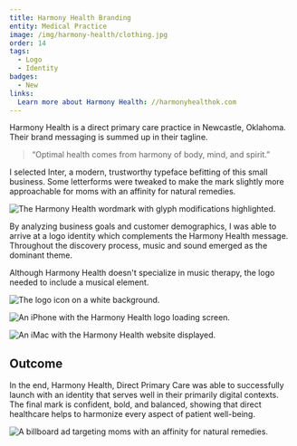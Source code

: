 ```yaml
---
title: Harmony Health Branding
entity: Medical Practice
image: /img/harmony-health/clothing.jpg
order: 14
tags:
  - Logo
  - Identity
badges:
  - New
links:
  Learn more about Harmony Health: //harmonyhealthok.com
---
```


Harmony Health is a direct primary care practice in Newcastle, Oklahoma. Their
brand messaging is summed up in their tagline.

> “Optimal health comes from harmony of body, mind, and spirit.”

I selected Inter, a modern, trustworthy typeface befitting of this small
business. Some letterforms were tweaked to make the mark slightly more
approachable for moms with an affinity for natural remedies.

![The Harmony Health wordmark with glyph modifications highlighted.](/img/harmony-health/wordmark.png)

By analyzing business goals and customer demographics, I was able to arrive at a
logo identity which complements the Harmony Health message. Throughout the
discovery process, music and sound emerged as the dominant theme.

Although Harmony Health doesn't specialize in music therapy, the logo needed to
include a musical element.

![The logo icon on a white background.](/img/harmony-health/icon.png)

![An iPhone with the Harmony Health logo loading screen.](/img/harmony-health/iphone.jpg)

![An iMac with the Harmony Health website displayed.](/img/harmony-health/website.jpg)

## Outcome

In the end, Harmony Health, Direct Primary Care was able to successfully launch
with an identity that serves well in their primarily digital contexts. The final
mark is confident, bold, and balanced, showing that direct healthcare helps to
harmonize every aspect of patient well-being.

![A billboard ad targeting moms with an affinity for natural remedies.](/img/harmony-health/billboard.jpg)
